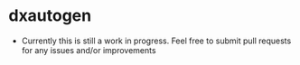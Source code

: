 # dxautogen
- Currently this is still a work in progress. Feel free to submit pull requests for any issues and/or improvements

